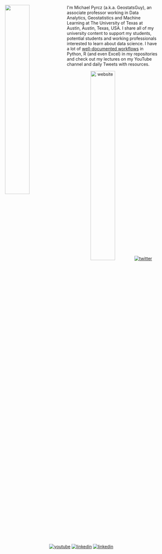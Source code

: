 [<img align="left" width="40%" src="http://img.youtube.com/vi/6-BB1eqRp4o/0.jpg">](http://www.youtube.com/watch?v=6-BB1eqRp4o "Video Title") 

I'm Michael Pyrcz (a.k.a. GeostatsGuy), an associate professor working in Data Analytics, Geostatistics and Machine Learning at The University of Texas at Austin, Austin, Texas, USA. I share all of my university content to support my students, potential students and working professionals interested to learn about data science. I have a lot of [well-documented workflows](https://github.com/GeostatsGuy/Resources) in Python, R (and even Excel) in my repositories and check out my lectures on my YouTube channel and daily Tweets with resources.

<p align="center">
  <a href="http://michaelpyrcz.com"><img width="40%" src="https://img.icons8.com/fluent/96/000000/domain.png" alt="website"/></a>
  <a href="https://twitter.com/GeostatsGuy"><img src="https://img.icons8.com/color/96/000000/twitter-squared.png" alt="twitter"/></a>
  <a href="https://www.youtube.com/GeostatsGuyLectures"><img src="https://img.icons8.com/color/96/000000/youtube.png" alt="youtube"/></a>
  <a href="https://www.linkedin.com/in/michael-pyrcz-61a648a1"><img src="https://img.icons8.com/color/96/000000/linkedin.png" alt="linkedin"/></a>
  <a href="https://www.github.com/GeostatsGuy"><img src="https://img.icons8.com/color/96/000000/github.png" alt="linkedin"/></a>

